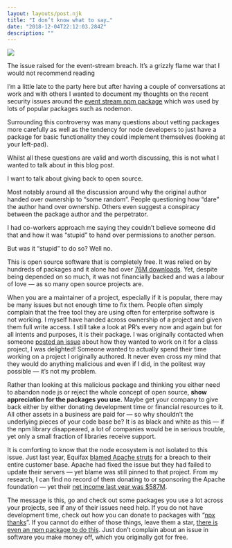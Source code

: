```yaml
---
layout: layouts/post.njk
title: "I don’t know what to say…"
date: "2018-12-04T22:12:03.284Z"
description: ""
---
```


<div class="image">
	<img src="../../assets/images/githubscreenshot.png"/>
</div>

The issue raised for the event-stream breach. It’s a grizzly flame war that I would not recommend reading

I’m a little late to the party here but after having a couple of conversations at work and with others I wanted to document my thoughts on the recent security issues around the [event stream npm package](https://blog.npmjs.org/post/180565383195/details-about-the-event-stream-incident) which was used by lots of popular packages such as nodemon.

Surrounding this controversy was many questions about vetting packages more carefully as well as the tendency for node developers to just have a package for basic functionality they could implement themselves (looking at your left-pad).

Whilst all these questions are valid and worth discussing, this is not what I wanted to talk about in this blog post.

I want to talk about giving back to open source.

Most notably around all the discussion around why the original author handed over ownership to “some random”. People questioning how “dare” the author hand over ownership. Others even suggest a conspiracy between the package author and the perpetrator.

I had co-workers approach me saying they couldn’t believe someone did that and how it was “stupid” to hand over permissions to another person.

But was it “stupid” to do so? Well no.

This is open source software that is completely free. It was relied on by hundreds of packages and it alone had over [76M downloads](https://npm-stat.com/charts.html?package=event-stream). Yet, despite being depended on so much, it was not financially backed and was a labour of love — as so many open source projects are.

When you are a maintainer of a project, especially if it is popular, there may be many issues but not enough time to fix them. People often simply complain that the free tool they are using often for enterprise software is not working. I myself have handed across ownership of a project and given them full write access. I still take a look at PR’s every now and again but for all intents and purposes, it is their package. I was originally contacted when someone [posted an issue](https://github.com/OTRChat/NodeChat/issues/31) about how they wanted to work on it for a class project, I was delighted! Someone wanted to actually spend their time working on a project I originally authored. It never even cross my mind that they would do anything malicious and even if I did, in the politest way possible — it’s not my problem.

Rather than looking at this malicious package and thinking you either need to abandon node js or reject the whole concept of open source, **show appreciation for the packages you use.** Maybe get your company to give back either by either donating development time or financial resources to it. All other assets in a business are paid for — so why shouldn’t the underlying pieces of your code base be? It is as black and white as this — if the npm library disappeared, a lot of companies would be in serious trouble, yet only a small fraction of libraries receive support.

It is comforting to know that the node ecosystem is not isolated to this issue. Just last year, Equifax [blamed Apache struts](https://www.theregister.co.uk/2017/10/02/equifax_ceo_richard_smith_congressional_testimony/) for a breach to their entire customer base. Apache had fixed the issue but they had failed to update their servers — yet blame was still pinned to that project. From my research, I can find no record of them donating to or sponsoring the Apache foundation — yet their [net income last year was $587M](https://www.marketwatch.com/investing/stock/efx/financials).

The message is this, go and check out some packages you use a lot across your projects, see if any of their issues need help. If you do not have development time, check out how you can donate to packages with “[npx thanks](https://github.com/feross/thanks)”. If you cannot do either of those things, leave them a star, [there is even an npm package to do this](https://www.npmjs.com/package/appreciate). Just don’t complain about an issue in software you make money off, which you originally got for free.
